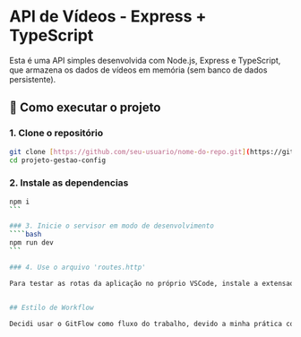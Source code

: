 # API de Vídeos - Express + TypeScript

Esta é uma API simples desenvolvida com Node.js, Express e TypeScript, que armazena os dados de vídeos em memória (sem banco de dados persistente).

## 🚀 Como executar o projeto

### 1. Clone o repositório

```bash
git clone [https://github.com/seu-usuario/nome-do-repo.git](https://github.com/joelrodriguesvieira/projeto-gestao-config.git)
cd projeto-gestao-config
```

### 2. Instale as dependencias

````bash
npm i
```

### 3. Inicie o servisor em modo de desenvolvimento
````bash
npm run dev
```

### 4. Use o arquivo 'routes.http'

Para testar as rotas da aplicação no próprio VSCode, instale a extensao 'REST Client' e depois vá no arquivo routes.http e clique em 'Send Request' em qualquer uma das rotas


## Estilo de Workflow

Decidi usar o GitFlow como fluxo do trabalho, devido a minha prática com esse fluxo, tanto em projetos pessoais, quanto em projetos profissionais.

